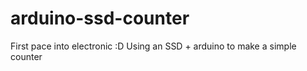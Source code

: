 # arduino-ssd-counter
First pace into electronic :D Using an SSD + arduino to make a simple counter
